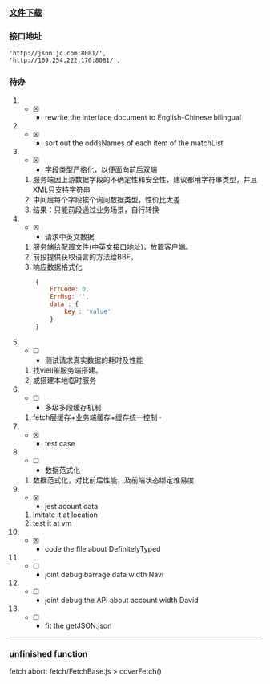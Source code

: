 


### [文件下载](http://169.254.222.170)


### 接口地址
```
'http://json.jc.com:8081/',
'http://169.254.222.170:8081/',

```

### 待办
1. - [x] - rewrite the interface document to English-Chinese bilingual

2. - [x] - sort out the oddsNames of each item of the matchList

3. - [x] - 字段类型严格化，以便面向前后双端
	1. 服务端因上游数据字段的不确定性和安全性，建议都用字符串类型，并且XML只支持字符串
	2. 中间层每个字段挨个询问数据类型，性价比太差
	3. 结果：只能前段通过业务场景，自行转换

4. - [x] - 请求中英文数据
	1. 服务端给配置文件(中英文接口地址)，放置客户端。
	2. 前段提供获取语言的方法给BBF。
    3. 响应数据格式化
    ```javascript
        {
            ErrCode: 0,
            ErrMsg: '',
            data : {
                key : 'value'
            }
        }
    ```

5. - [ ] - 测试请求真实数据的耗时及性能
	1. 找vieli催服务端搭建。
    2. 或搭建本地临时服务

6. - [ ] - 多级多段缓存机制
	1. fetch层缓存+业务端缓存+缓存统一控制
·
7. - [x] - test case

8. - [ ] - 数据范式化
	1. 数据范式化，对比前后性能，及前端状态绑定难易度

9. - [x] - jest acount data
	1. imitate it at location
    2. test it at vm

10. - [x] - code the file about DefinitelyTyped

11. - [ ] - joint debug barrage data width Navi

12. - [ ] - joint debug the API about account width David

13. - [ ] - fit the getJSON.json


---

### unfinished function
fetch abort:  fetch/FetchBase.js > coverFetch()
```

```
